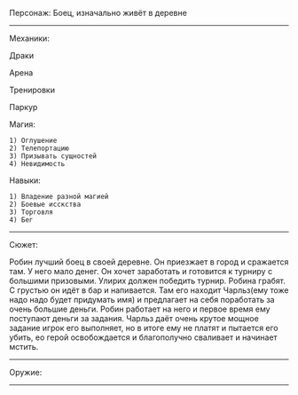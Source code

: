 Персонаж: Боец, изначально живёт в деревне

------------------------------------------------
Механики:

  Драки
  
  Арена
  
  Тренировки
  
  Паркур
  
  Магия:
  
    1) Оглушение
    2) Телепортацию
    3) Призывать сущностей
    4) Невидимость
  Навыки:
  
    1) Владение разной магией
    2) Боевые исскства
    3) Торговля
    4) Бег

-------------------------------------------------
Сюжет:

Робин лучший боец в своей деревне. Он приезжает в город и сражается там. У него мало денег. Он хочет заработать и готовится к турниру с большими призовыми. Улирих должен победить турнир. Робина грабят. С грустью он идёт в бар и напивается. Там его находит Чарльз(ему тоже надо надо будет придумать имя) и предлагает на себя поработать за очень большие деньги. Робин работает на него и первое время ему поступают деньги за задания. Чарльз даёт очень крутое мощное задание игрок его выполняет, но в итоге ему не платят и пытается его убить, ео герой освобождается и благополучно сваливает и начинает мстить.

-------------------------------------------------
Оружие:

-------------------------------------------------

